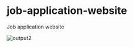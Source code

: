 # job-application-website
 Job application website

![output2](https://user-images.githubusercontent.com/51204413/229014422-4f82fec6-00d6-4f0f-9db0-1aad7d7b6561.gif)
